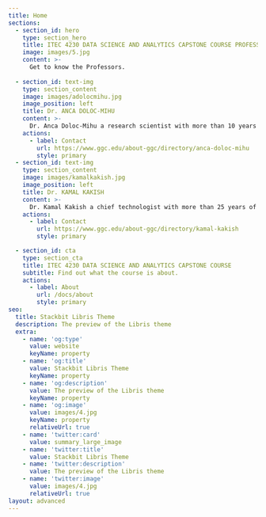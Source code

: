 ```yaml
---
title: Home
sections:
  - section_id: hero
    type: section_hero
    title: ITEC 4230 DATA SCIENCE AND ANALYTICS CAPSTONE COURSE PROFESSORS
    image: images/5.jpg
    content: >-
      Get to know the Professors.
    
  - section_id: text-img
    type: section_content
    image: images/adolocmihu.jpg
    image_position: left
    title: Dr. ANCA DOLOC-MIHU
    content: >-
      Dr. Anca Doloc-Mihu a research scientist with more than 10 years of experience as a Postdoctoral Fellow at Emory University
    actions:
      - label: Contact
        url: https://www.ggc.edu/about-ggc/directory/anca-doloc-mihu
        style: primary
  - section_id: text-img
    type: section_content
    image: images/kamalkakish.jpg
    image_position: left
    title: Dr. KAMAL KAKISH
    content: >-
      Dr. Kamal Kakish a chief technologist with more than 25 years of experience in IT strategic planning and leadership.
    actions:
      - label: Contact
        url: https://www.ggc.edu/about-ggc/directory/kamal-kakish
        style: primary

  - section_id: cta
    type: section_cta
    title: ITEC 4230 DATA SCIENCE AND ANALYTICS CAPSTONE COURSE
    subtitle: Find out what the course is about.
    actions:
      - label: About
        url: /docs/about
        style: primary
seo:
  title: Stackbit Libris Theme
  description: The preview of the Libris theme
  extra:
    - name: 'og:type'
      value: website
      keyName: property
    - name: 'og:title'
      value: Stackbit Libris Theme
      keyName: property
    - name: 'og:description'
      value: The preview of the Libris theme
      keyName: property
    - name: 'og:image'
      value: images/4.jpg
      keyName: property
      relativeUrl: true
    - name: 'twitter:card'
      value: summary_large_image
    - name: 'twitter:title'
      value: Stackbit Libris Theme
    - name: 'twitter:description'
      value: The preview of the Libris theme
    - name: 'twitter:image'
      value: images/4.jpg
      relativeUrl: true
layout: advanced
---
```

